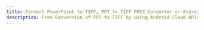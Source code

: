 ---title: Convert PowerPoint to TIFF, PPT to TIFF FREE Converter or Android SDKdescription: Free Conversion of PPT to TIFF by using Android Cloud APIs & SDKs. Also Create, Edit & Render Microsoft Word & OpenOffice documents in the Cloud.---